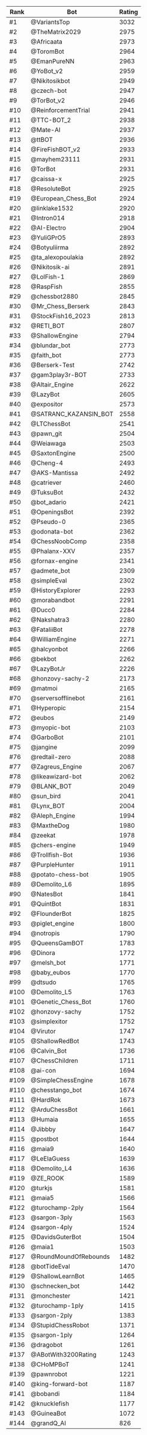Rank|Bot|Rating
---|---|---
#1|@VariantsTop|3032
#2|@TheMatrix2029|2975
#3|@Africaata|2973
#4|@ToromBot|2964
#5|@EmanPureNN|2963
#6|@YoBot_v2|2959
#7|@Nikitosikbot|2949
#8|@czech-bot|2947
#9|@TorBot_v2|2946
#10|@ReinforcementTrial|2941
#11|@TTC-BOT_2|2938
#12|@Mate-AI|2937
#13|@ttBOT|2936
#14|@FireFishBOT_v2|2933
#15|@mayhem23111|2931
#16|@TorBot|2931
#17|@caissa-x|2925
#18|@ResoluteBot|2925
#19|@European_Chess_Bot|2924
#20|@linklake1532|2920
#21|@Intron014|2918
#22|@AI-Electro|2904
#23|@YuliGPrO5|2893
#24|@Botyuliirma|2892
#25|@ta_alexopoulakia|2892
#26|@Nikitosik-ai|2891
#27|@LolFish-1|2869
#28|@RaspFish|2855
#29|@chessbot2880|2845
#30|@Mr_Chess_Berserk|2843
#31|@StockFish16_2023|2813
#32|@RETI_BOT|2807
#33|@ShallowEngine|2794
#34|@blundar_bot|2773
#35|@faith_bot|2773
#36|@Berserk-Test|2742
#37|@gam3play3r-BOT|2733
#38|@Altair_Engine|2622
#39|@LazyBot|2605
#40|@expositor|2573
#41|@SATRANC_KAZANSIN_BOT|2558
#42|@LTChessBot|2541
#43|@pawn_git|2504
#44|@Weiawaga|2503
#45|@SaxtonEngine|2500
#46|@Cheng-4|2493
#47|@AKS-Mantissa|2492
#48|@catriever|2460
#49|@TuksuBot|2432
#50|@bot_adario|2421
#51|@OpeningsBot|2392
#52|@Pseudo-0|2365
#53|@odonata-bot|2362
#54|@ChessNoobComp|2358
#55|@Phalanx-XXV|2357
#56|@fornax-engine|2341
#57|@admete_bot|2309
#58|@simpleEval|2302
#59|@HistoryExplorer|2293
#60|@morabandbot|2291
#61|@Ducc0|2284
#62|@Nakshatra3|2280
#63|@FataliiBot|2278
#64|@WilliamEngine|2271
#65|@halcyonbot|2266
#66|@bekbot|2262
#67|@LazyBotJr|2226
#68|@honzovy-sachy-2|2173
#69|@matmoi|2165
#70|@serversofflinebot|2161
#71|@Hyperopic|2154
#72|@eubos|2149
#73|@myopic-bot|2103
#74|@GarboBot|2101
#75|@jangine|2099
#76|@redtail-zero|2088
#77|@Zagreus_Engine|2067
#78|@likeawizard-bot|2062
#79|@BLANK_BOT|2049
#80|@sun_bird|2041
#81|@Lynx_BOT|2004
#82|@Aleph_Engine|1994
#83|@MaxtheDog|1980
#84|@zeekat|1978
#85|@chers-engine|1949
#86|@Trollfish-Bot|1936
#87|@PurpleHunter|1911
#88|@potato-chess-bot|1905
#89|@Demolito_L6|1895
#90|@NatesBot|1841
#91|@QuintBot|1831
#92|@FlounderBot|1825
#93|@piglet_engine|1800
#94|@notropis|1790
#95|@QueensGamBOT|1783
#96|@Dinora|1772
#97|@melsh_bot|1771
#98|@baby_eubos|1770
#99|@dtsudo|1765
#100|@Demolito_L5|1763
#101|@Genetic_Chess_Bot|1760
#102|@honzovy-sachy|1752
#103|@simplexitor|1752
#104|@Virutor|1747
#105|@ShallowRedBot|1743
#106|@Calvin_Bot|1736
#107|@ChessChildren|1711
#108|@ai-con|1694
#109|@SimpleChessEngine|1678
#110|@chesstango_bot|1674
#111|@HardRok|1673
#112|@ArduChessBot|1661
#113|@Humaia|1655
#114|@Jibbby|1647
#115|@postbot|1644
#116|@maia9|1640
#117|@LeElaGuess|1639
#118|@Demolito_L4|1636
#119|@ZE_ROOK|1589
#120|@turkjs|1581
#121|@maia5|1566
#122|@turochamp-2ply|1564
#123|@sargon-3ply|1563
#124|@sargon-4ply|1524
#125|@DavidsGuterBot|1504
#126|@maia1|1503
#127|@RoundMoundOfRebounds|1482
#128|@botTideEval|1470
#129|@ShallowLearnBot|1465
#130|@schnecken_bot|1442
#131|@monchester|1421
#132|@turochamp-1ply|1415
#133|@sargon-2ply|1383
#134|@StupidChessRobot|1371
#135|@sargon-1ply|1264
#136|@dragobot|1261
#137|@ABotWith3200Rating|1243
#138|@CHoMPBoT|1241
#139|@pawnrobot|1221
#140|@king-forward-bot|1187
#141|@bobandi|1184
#142|@knucklefish|1177
#143|@GuineaBot|1072
#144|@grandQ_AI|826
